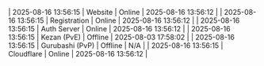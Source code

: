 | 2025-08-16 13:56:15 | Website | Online | 2025-08-16 13:56:12 |
| 2025-08-16 13:56:15 | Registration | Online | 2025-08-16 13:56:12 |
| 2025-08-16 13:56:15 | Auth Server | Online | 2025-08-16 13:56:12 |
| 2025-08-16 13:56:15 | Kezan (PvE) | Offline | 2025-08-03 17:58:02 |
| 2025-08-16 13:56:15 | Gurubashi (PvP) | Offline | N/A |
| 2025-08-16 13:56:15 | Cloudflare | Online | 2025-08-16 13:56:12 |
